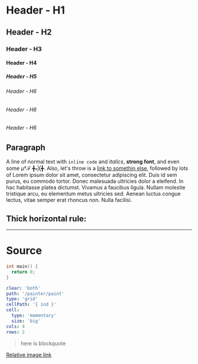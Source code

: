 # Header - H1

## Header - H2

### Header - H3

#### Header - H4

##### Header - H5

###### Header - H6
###### Header - H6
###### Header - H6

## Paragraph

A line of normal text with `inline code` and *italics*, **strong font**, and even some μ†ℱ ╋ℯ╳╋. Also, let's throw is a [link to somethin else](#), followed by lots of Lorem ipsum dolor sit amet, consectetur adipiscing elit. Duis id sem purus, eu commodo tortor. Donec malesuada ultricies dolor a eleifend. In hac habitasse platea dictumst. Vivamus a faucibus ligula. Nullam molestie tristique arcu, eu elementum metus ultricies sed. Aenean luctus congue lectus, vitae semper erat rhoncus non. Nulla facilisi.

## Thick horizontal rule:
------

# Source

``` c
int main() {
  return 0;
}
```

``` yaml
clear: 'both'
path: '/painter/paint'
type: 'grid'
cellPath: '{ ind }'
cell:
  type: 'momentary'
  size: 'big'
cols: 4
rows: 2
```
> here is blockquote

[Relative image link](afu.png)
